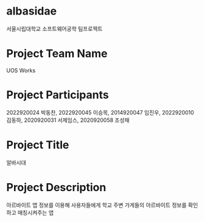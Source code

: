 # albasidae
서울시립대학교 소프트웨어공학 팀프로젝트

# Project Team Name 
UOS Works

# Project Participants
2022920024 박동찬, 2022920045 이승목, 2014920047 임진우, 2022920010 김동하, 2020920031 서제임스, 2020920058 조성채

# Project Title
알바시대

# Project Description
아르바이트 앱 정보를 이용해 사용자들에게 학교 주변 가게들의 아르바이트 정보를 확인하고 매칭시켜주는 앱
